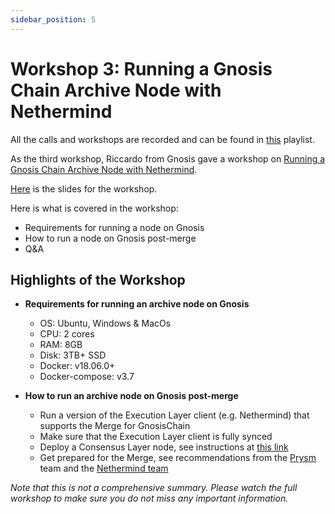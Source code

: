 ```yaml
---
sidebar_position: 5
---
```


# Workshop 3: Running a Gnosis Chain Archive Node with Nethermind

All the calls and workshops are recorded and can be found in [this](https://www.youtube.com/playlist?list=PLTqyKgxaGF3SvYpAaIFAj9Gr-Rp0l7gUa) playlist. 

As the third workshop, Riccardo from Gnosis gave a workshop on [Running a Gnosis Chain Archive Node with Nethermind](https://www.youtube.com/watch?v=qNYlHs9fKik&list=PLTqyKgxaGF3SvYpAaIFAj9Gr-Rp0l7gUa&index=4).

[Here](https://docs.google.com/presentation/d/10itnSUaEcm7cBp4_k9B9n9vk7ZvVSse5v4vuN6xAJTU/edit#slide=id.p) is the slides for the workshop. 

Here is what is covered in the workshop: 

- Requirements for running a node on Gnosis 
- How to run a node on Gnosis post-merge
- Q&A 

## Highlights of the Workshop

- **Requirements for running an archive node on Gnosis**

    - OS: Ubuntu, Windows & MacOs
    - CPU: 2 cores
    - RAM: 8GB
    - Disk: 3TB+ SSD
    - Docker: v18.06.0+
    - Docker-compose: v3.7

- **How to run an archive node on Gnosis post-merge**
    - Run a version of the Execution Layer client (e.g. Nethermind) that supports the Merge for GnosisChain
    - Make sure that the Execution Layer client is fully synced 
    - Deploy a Consensus Layer node, see instructions at [this link](https://docs.gnosischain.com/node/consensus-layer-validator)
    - Get prepared for the Merge, see recommendations from the [Prysm](https://docs.prylabs.network/docs/prepare-for-merge) team and the [Nethermind team](https://docs.nethermind.io/nethermind/first-steps-with-nethermind/running-nethermind-post-merge)


*Note that this is not a comprehensive summary. Please watch the full workshop to make sure you do not miss any important information.*